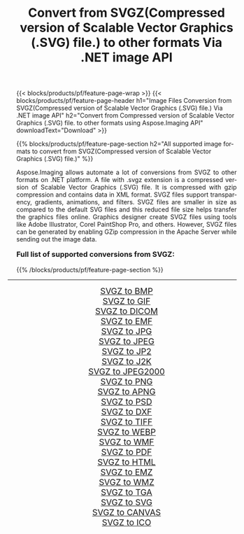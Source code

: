 ﻿---
title: Convert from SVGZ(Compressed version of Scalable Vector Graphics (.SVG) file.) to other formats Via .NET image API 
weight: 3920
url: /net/conversion/from/svgz/ 
lang: en
langdirlevel: 2
locales: zh-hans,ja,it,ru,de,es,fr,nl,id,lt,pl,pt,vi,tr,ko,zh-hant,ar,hi,th,sv,cs,uk,he
description: Using Aspose.Imaging for .NET you can easily convert from SVGZ(Compressed version of Scalable Vector Graphics (.SVG) file.) to other formats
---

{{< blocks/products/pf/feature-page-wrap >}}
{{< blocks/products/pf/feature-page-header h1="Image Files Conversion from SVGZ(Compressed version of Scalable Vector Graphics (.SVG) file.) Via .NET image API" h2="Convert from Compressed version of Scalable Vector Graphics (.SVG) file. to other formats using Aspose.Imaging API" downloadText="Download" >}}


{{% blocks/products/pf/feature-page-section  h2="All supported image formats to convert from SVGZ(Compressed version of Scalable Vector Graphics (.SVG) file.)" %}}
<p align=justify>Aspose.Imaging allows automate a lot of conversions from SVGZ to other formats on .NET platform. A file with .svgz extension is a compressed version of Scalable Vector Graphics (.SVG) file. It is compressed with gzip compression and contains data in XML format. SVGZ files support transparency, gradients, animations, and filters. SVGZ files are smaller in size as compared to the default SVG files and this reduced file size helps transfer the graphics files online. Graphics designer create SVGZ files using tools like Adobe Illustrator, Corel PaintShop Pro, and others. However, SVGZ files can be generated by enabling GZip compression in the Apache Server while sending out the image data.</p>
<h3 style="margin-top:16px;">
Full list of supported conversions from SVGZ:
</h3>
{{% /blocks/products/pf/feature-page-section %}}
<div class="container-fluid productfamilypage bg-gray">
    <div class="convertypes bg-gray agp-content section">
        <div class="container">
		<hr style="margin-left:-20px;"/>
		<div class="row other-converters" style="gap: 10px;font-size: 19px;text-align:center;">
		    <div class='col-md-3 other-converter remove-lp remove-rp'><a href="/imaging/net/conversion/svgz-to-bmp/" style="padding:15px;">SVGZ to BMP</a></div><div class='col-md-3 other-converter remove-lp remove-rp'><a href="/imaging/net/conversion/svgz-to-gif/" style="padding:15px;">SVGZ to GIF</a></div><div class='col-md-3 other-converter remove-lp remove-rp'><a href="/imaging/net/conversion/svgz-to-dicom/" style="padding:15px;">SVGZ to DICOM</a></div><div class='col-md-3 other-converter remove-lp remove-rp'><a href="/imaging/net/conversion/svgz-to-emf/" style="padding:15px;">SVGZ to EMF</a></div><div class='col-md-3 other-converter remove-lp remove-rp'><a href="/imaging/net/conversion/svgz-to-jpg/" style="padding:15px;">SVGZ to JPG</a></div><div class='col-md-3 other-converter remove-lp remove-rp'><a href="/imaging/net/conversion/svgz-to-jpeg/" style="padding:15px;">SVGZ to JPEG</a></div><div class='col-md-3 other-converter remove-lp remove-rp'><a href="/imaging/net/conversion/svgz-to-jp2/" style="padding:15px;">SVGZ to JP2</a></div><div class='col-md-3 other-converter remove-lp remove-rp'><a href="/imaging/net/conversion/svgz-to-j2k/" style="padding:15px;">SVGZ to J2K</a></div><div class='col-md-3 other-converter remove-lp remove-rp'><a href="/imaging/net/conversion/svgz-to-jpeg2000/" style="padding:15px;">SVGZ to JPEG2000</a></div><div class='col-md-3 other-converter remove-lp remove-rp'><a href="/imaging/net/conversion/svgz-to-png/" style="padding:15px;">SVGZ to PNG</a></div><div class='col-md-3 other-converter remove-lp remove-rp'><a href="/imaging/net/conversion/svgz-to-apng/" style="padding:15px;">SVGZ to APNG</a></div><div class='col-md-3 other-converter remove-lp remove-rp'><a href="/imaging/net/conversion/svgz-to-psd/" style="padding:15px;">SVGZ to PSD</a></div><div class='col-md-3 other-converter remove-lp remove-rp'><a href="/imaging/net/conversion/svgz-to-dxf/" style="padding:15px;">SVGZ to DXF</a></div><div class='col-md-3 other-converter remove-lp remove-rp'><a href="/imaging/net/conversion/svgz-to-tiff/" style="padding:15px;">SVGZ to TIFF</a></div><div class='col-md-3 other-converter remove-lp remove-rp'><a href="/imaging/net/conversion/svgz-to-webp/" style="padding:15px;">SVGZ to WEBP</a></div><div class='col-md-3 other-converter remove-lp remove-rp'><a href="/imaging/net/conversion/svgz-to-wmf/" style="padding:15px;">SVGZ to WMF</a></div><div class='col-md-3 other-converter remove-lp remove-rp'><a href="/imaging/net/conversion/svgz-to-pdf/" style="padding:15px;">SVGZ to PDF</a></div><div class='col-md-3 other-converter remove-lp remove-rp'><a href="/imaging/net/conversion/svgz-to-html/" style="padding:15px;">SVGZ to HTML</a></div><div class='col-md-3 other-converter remove-lp remove-rp'><a href="/imaging/net/conversion/svgz-to-emz/" style="padding:15px;">SVGZ to EMZ</a></div><div class='col-md-3 other-converter remove-lp remove-rp'><a href="/imaging/net/conversion/svgz-to-wmz/" style="padding:15px;">SVGZ to WMZ</a></div><div class='col-md-3 other-converter remove-lp remove-rp'><a href="/imaging/net/conversion/svgz-to-tga/" style="padding:15px;">SVGZ to TGA</a></div><div class='col-md-3 other-converter remove-lp remove-rp'><a href="/imaging/net/conversion/svgz-to-svg/" style="padding:15px;">SVGZ to SVG</a></div><div class='col-md-3 other-converter remove-lp remove-rp'><a href="/imaging/net/conversion/svgz-to-canvas/" style="padding:15px;">SVGZ to CANVAS</a></div><div class='col-md-3 other-converter remove-lp remove-rp'><a href="/imaging/net/conversion/svgz-to-ico/" style="padding:15px;">SVGZ to ICO</a></div>
                </div>
        </div>
    </div>
</div>
<br/>

